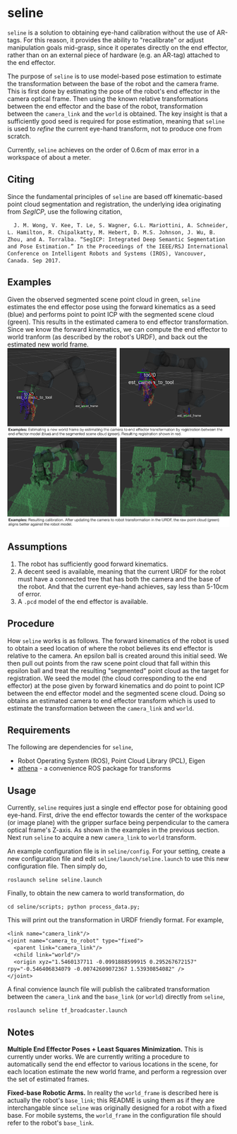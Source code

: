 # seline
`seline` is a solution to obtaining eye-hand calibration without the use of AR-tags. For this reason, it provides the ability to "recalibrate" or adjust manipulation goals mid-grasp, since it operates directly on the end effector, rather than on an external piece of hardware (e.g. an AR-tag) attached to the end effector.

The purpose of `seline` is to use model-based pose estimation to estimate the transformation between the base of the robot and the camera frame. This is first done by estimating the pose of the robot's end effector in the camera optical frame. Then using the known relative transformations between the end effector and the base of the robot, transformation between the `camera_link` and the `world` is obtained. The key insight is that a sufficiently good seed is required for pose estimation, meaning that `seline` is used to *refine* the current eye-hand transform, not to produce one from scratch.

Currently, `seline` achieves on the order of 0.6cm of max error in a workspace of about a meter.

## Citing
Since the fundamental principles of `seline` are based off kinematic-based point cloud segmentation and registration, the underlying idea originating from *SegICP*, use the following citation,
```
  J. M. Wong, V. Kee, T. Le, S. Wagner, G.L. Mariottini, A. Schneider, L. Hamilton, R. Chipalkatty, M. Hebert, D. M.S. Johnson, J. Wu, B. Zhou, and A. Torralba. “SegICP: Integrated Deep Semantic Segmentation and Pose Estimation.” In the Proceedings of the IEEE/RSJ International Conference on Intelligent Robots and Systems (IROS), Vancouver, Canada. Sep 2017.
```

## Examples
Given the observed segmented scene point cloud in green, `seline` estimates the end effector pose using the forward kinematics as a seed (blue) and performs point to point ICP with the segmented scene cloud (green). This results in the estimated camera to end effector transformation. Since we know the forward kinematics, we can compute the end effector to world tranform (as described by the robot's URDF), and back out the estimated new world frame.
![example](images/ur3_robotiq85_ex_combined.png)
![example2](images/ur3_robotiq85_result.png)


## Assumptions
 1. The robot has sufficiently good forward kinematics.
 2. A decent seed is available, meaning that the current URDF for the robot must have a connected tree that has both the camera and the base of the robot. And that the current eye-hand achieves, say less than 5-10cm of error.
 3. A `.pcd` model of the end effector is available.

## Procedure
How `seline` works is as follows. The forward kinematics of the robot is used to obtain a seed location of where the robot believes its end effector is relative to the camera. An epsilon ball is created around this initial seed. We then pull out points from the raw scene point cloud that fall within this epsilon ball and treat the resulting "segmented" point cloud as the target for registration. We seed the model (the cloud corresponding to the end effector) at the pose given by forward kinematics and do point to point ICP between the end effector model and the segmented scene cloud. Doing so obtains an estimated camera to end effector transform which is used to estimate the transformation between the `camera_link` and `world`.

## Requirements
The following are dependencies for `seline`,
 * Robot Operating System (ROS), Point Cloud Library (PCL), Eigen
 * [athena](https://github.com/jaymwong/athena) - a convenience ROS package for transforms

## Usage
Currently, `seline` requires just a single end effector pose for obtaining good eye-hand. First, drive the end effector towards the center of the workspace (or image plane) with the gripper surface being perpendicular to the camera optical frame's Z-axis. As shown in the examples in the previous section. Next run `seline` to acquire a new `camera_link` to `world` transform.

An example configuration file is in `seline/config`. For your setting, create a new configuration file and edit `seline/launch/seline.launch` to use this new configuration file. Then simply do,
```
roslaunch seline seline.launch
```
Finally, to obtain the new camera to world transformation, do
```
cd seline/scripts; python process_data.py;
```
This will print out the transformation in URDF friendly format. For example,
```
<link name="camera_link"/>
<joint name="camera_to_robot" type="fixed">
  <parent link="camera_link"/>
  <child link="world"/>
  <origin xyz="1.5460137711 -0.0991888599915 0.295267672157" rpy="-0.546406834079 -0.00742609072367 1.53930854082" />
</joint>
```
A final convience launch file will publish the calibrated transformation between the `camera_link` and the `base_link` (or `world`) directly from `seline`,
```
roslaunch seline tf_broadcaster.launch
```

## Notes
__Multiple End Effector Poses + Least Squares Minimization.__ This is currently under works. We are currently writing a procedure to automatically send the end effector to various locations in the scene, for each location estimate the new world frame, and perform a regression over the set of estimated frames.

__Fixed-base Robotic Arms.__ In reality the `world_frame` is described here is actually the robot's `base_link`; this README is using them as if they are interchangable since `seline` was originally designed for a robot with a fixed base. For mobile systems, the `world_frame` in the configuration file should refer to the robot's `base_link`.


